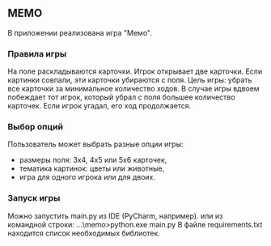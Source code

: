 ## MEMO 

В приложении реализована игра "Мемо".

### Правила игры
На поле раскладываются карточки. Игрок открывает две карточки. 
Если картинки совпали, эти карточки убираются с поля.
Цель игры: убрать все карточки за минимальное количество ходов.
В случае игры вдвоем побеждает тот игрок, который убрал с поля 
большее количество карточек. Если игрок угадал, его ход продолжается.

### Выбор опций
Пользователь может выбрать разные опции игры:
+ размеры поля: 3х4, 4х5 или 5х6 карточек,
+ тематика картинок: цветы или животные,
+ игра для одного игрока или для двоих.

### Запуск игры
Можно запустить main.py из IDE (PyCharm, например).
или из командной строки: ...\memo>python.exe main.py
В файле requirements.txt находится список необходимых библиотек.
